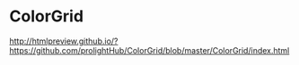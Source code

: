 # ColorGrid
http://htmlpreview.github.io/?https://github.com/prolightHub/ColorGrid/blob/master/ColorGrid/index.html

